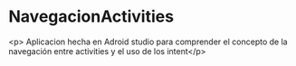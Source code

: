 # NavegacionActivities
&lt;p> Aplicacion hecha en Adroid studio para comprender el concepto de la navegación entre activities y el uso de los intent&lt;/p>

